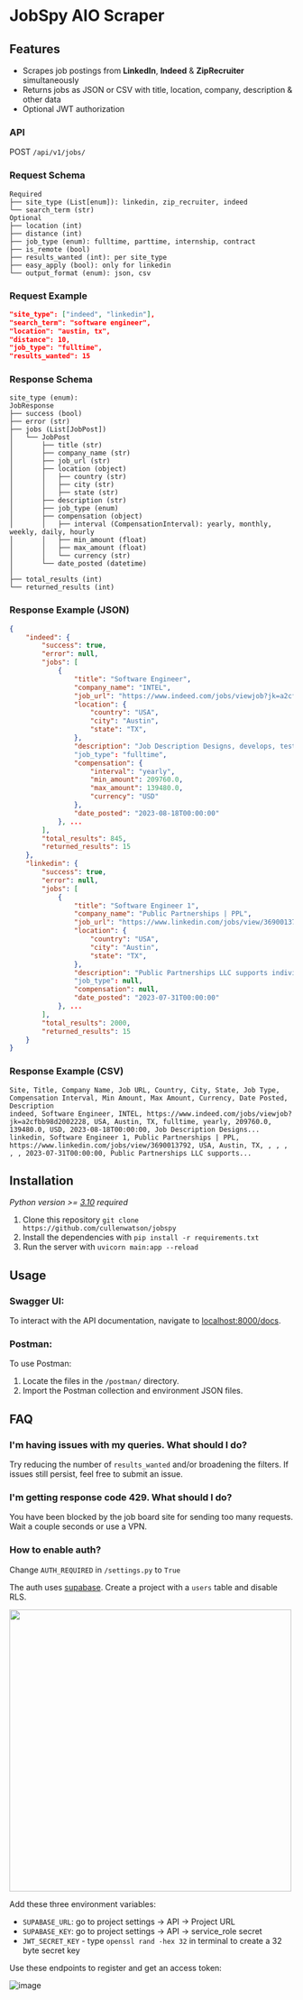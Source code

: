# JobSpy AIO Scraper

## Features

- Scrapes job postings from **LinkedIn**, **Indeed** & **ZipRecruiter** simultaneously
- Returns jobs as JSON or CSV with title, location, company, description & other data
- Optional JWT authorization


### API

POST `/api/v1/jobs/`
### Request Schema

```plaintex
Required
├── site_type (List[enum]): linkedin, zip_recruiter, indeed
└── search_term (str)
Optional
├── location (int)
├── distance (int)
├── job_type (enum): fulltime, parttime, internship, contract
├── is_remote (bool)
├── results_wanted (int): per site_type
├── easy_apply (bool): only for linkedin
└── output_format (enum): json, csv
```

### Request Example
```json
"site_type": ["indeed", "linkedin"],
"search_term": "software engineer",
"location": "austin, tx",
"distance": 10,
"job_type": "fulltime",
"results_wanted": 15
```

### Response Schema
```plaintext
site_type (enum): 
JobResponse
├── success (bool)
├── error (str)
├── jobs (List[JobPost])
│   └── JobPost
│       ├── title (str)
│       ├── company_name (str)
│       ├── job_url (str)
│       ├── location (object)
│       │   ├── country (str)
│       │   ├── city (str)
│       │   ├── state (str)
│       ├── description (str)
│       ├── job_type (enum)
│       ├── compensation (object)
│       │   ├── interval (CompensationInterval): yearly, monthly, weekly, daily, hourly
│       │   ├── min_amount (float)
│       │   ├── max_amount (float)
│       │   └── currency (str)
│       └── date_posted (datetime)
│
├── total_results (int)
└── returned_results (int) 
```

### Response Example (JSON)
```json
{
    "indeed": {
        "success": true,
        "error": null,
        "jobs": [
            {
                "title": "Software Engineer",
                "company_name": "INTEL",
                "job_url": "https://www.indeed.com/jobs/viewjob?jk=a2cfbb98d2002228",
                "location": {
                    "country": "USA",
                    "city": "Austin",
                    "state": "TX",
                },
                "description": "Job Description Designs, develops, tests, and debugs..."
                "job_type": "fulltime",
                "compensation": {
                    "interval": "yearly",
                    "min_amount": 209760.0,
                    "max_amount": 139480.0,
                    "currency": "USD"
                },
                "date_posted": "2023-08-18T00:00:00"
            }, ...
        ],
        "total_results": 845,
        "returned_results": 15
    },
    "linkedin": {
        "success": true,
        "error": null,
        "jobs": [
            {
                "title": "Software Engineer 1",
                "company_name": "Public Partnerships | PPL",
                "job_url": "https://www.linkedin.com/jobs/view/3690013792",
                "location": {
                    "country": "USA",
                    "city": "Austin",
                    "state": "TX",
                },
                "description": "Public Partnerships LLC supports individuals with disabilities..."
                "job_type": null,
                "compensation": null,
                "date_posted": "2023-07-31T00:00:00"
            }, ...
        ],
        "total_results": 2000,
        "returned_results": 15
    }
}
```
### Response Example (CSV)
```
Site, Title, Company Name, Job URL, Country, City, State, Job Type, Compensation Interval, Min Amount, Max Amount, Currency, Date Posted, Description
indeed, Software Engineer, INTEL, https://www.indeed.com/jobs/viewjob?jk=a2cfbb98d2002228, USA, Austin, TX, fulltime, yearly, 209760.0, 139480.0, USD, 2023-08-18T00:00:00, Job Description Designs...
linkedin, Software Engineer 1, Public Partnerships | PPL, https://www.linkedin.com/jobs/view/3690013792, USA, Austin, TX, , , , , , 2023-07-31T00:00:00, Public Partnerships LLC supports...
```

## Installation
_Python version >= [3.10](https://www.python.org/downloads/release/python-3100/) required_  
1. Clone this repository `git clone https://github.com/cullenwatson/jobspy`
2. Install the dependencies with `pip install -r requirements.txt`
4. Run the server with `uvicorn main:app --reload`

## Usage

### Swagger UI:
To interact with the API documentation, navigate to [localhost:8000/docs](http://localhost:8000/docs).

### Postman:
To use Postman:
1. Locate the files in the `/postman/` directory.
2. Import the Postman collection and environment JSON files.

## FAQ

### I'm having issues with my queries. What should I do?

Try reducing the number of `results_wanted` and/or broadening the filters. If issues still persist, feel free to submit an issue. 

### I'm getting response code 429. What should I do?
You have been blocked by the job board site for sending too many requests. Wait a couple seconds or use a VPN.

### How to enable auth?

Change `AUTH_REQUIRED` in `/settings.py` to `True`

The auth uses [supabase](https://supabase.com). Create a project with a `users` table and disable RLS.  
  
<img src="https://github.com/cullenwatson/jobspy/assets/78247585/03af18e1-5386-49ad-a2cf-d34232d9d747" width="500">


Add these three environment variables:

- `SUPABASE_URL`: go to project settings -> API -> Project URL  
- `SUPABASE_KEY`: go to project settings -> API -> service_role secret
- `JWT_SECRET_KEY` - type `openssl rand -hex 32` in terminal to create a 32 byte secret key

Use these endpoints to register and get an access token: 

![image](https://github.com/cullenwatson/jobspy/assets/78247585/c84c33ec-1fe8-4152-9c8c-6c4334aecfc3)

